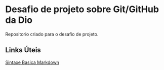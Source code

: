 # Desafio de projeto sobre Git/GitHub da Dio
Repositorio criado para o desafio de projeto.

## Links Úteis
[Sintaxe Basica Markdown](https://www.markdownguide.org/basic-syntax/)

